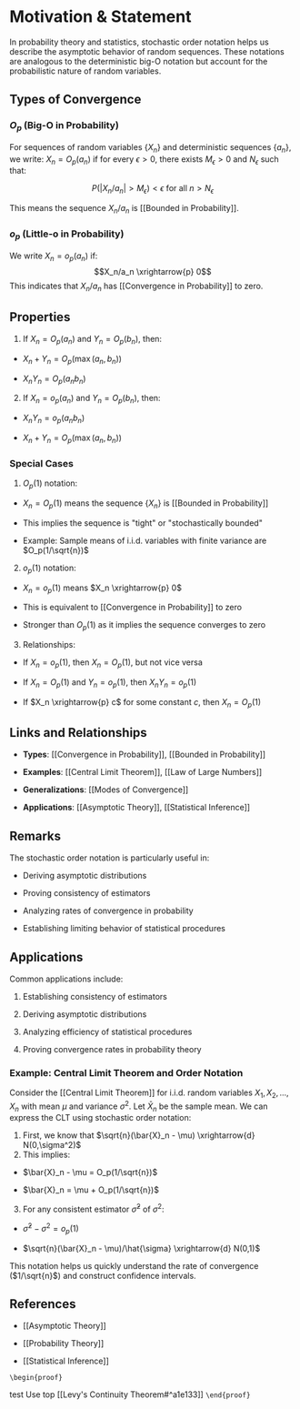 # Motivation & Statement

In probability theory and statistics, stochastic order notation helps us describe the asymptotic behavior of random sequences. These notations are analogous to the deterministic big-O notation but account for the probabilistic nature of random variables.
## Types of Convergence
### $O_p$ (Big-O in Probability)

For sequences of random variables {$X_n$} and deterministic sequences {$a_n$}, we write:
$X_n = O_p(a_n)$ if for every $\epsilon > 0$, there exists $M_\epsilon > 0$ and $N_\epsilon$ such that:

$$P(|X_n/a_n| > M_\epsilon) < \epsilon \text{ for all } n > N_\epsilon$$

This means the sequence $X_n/a_n$ is [[Bounded in Probability]].  

### $o_p$ (Little-o in Probability)

  

We write $X_n = o_p(a_n)$ if:
$$X_n/a_n \xrightarrow{p} 0$$
This indicates that $X_n/a_n$ has [[Convergence in Probability]] to zero.



## Properties

  

1. If $X_n = O_p(a_n)$ and $Y_n = O_p(b_n)$, then:

- $X_n + Y_n = O_p(\max(a_n, b_n))$

- $X_nY_n = O_p(a_nb_n)$

  

2. If $X_n = o_p(a_n)$ and $Y_n = O_p(b_n)$, then:

- $X_nY_n = o_p(a_nb_n)$

- $X_n + Y_n = O_p(\max(a_n, b_n))$

  

### Special Cases

  

1. $O_p(1)$ notation:

- $X_n = O_p(1)$ means the sequence $\{X_n\}$ is [[Bounded in Probability]]

- This implies the sequence is "tight" or "stochastically bounded"

- Example: Sample means of i.i.d. variables with finite variance are $O_p(1/\sqrt{n})$

  

2. $o_p(1)$ notation:

- $X_n = o_p(1)$ means $X_n \xrightarrow{p} 0$

- This is equivalent to [[Convergence in Probability]] to zero

- Stronger than $O_p(1)$ as it implies the sequence converges to zero

  

3. Relationships:

- If $X_n = o_p(1)$, then $X_n = O_p(1)$, but not vice versa

- If $X_n = O_p(1)$ and $Y_n = o_p(1)$, then $X_nY_n = o_p(1)$

- If $X_n \xrightarrow{p} c$ for some constant $c$, then $X_n = O_p(1)$

  

## Links and Relationships

- **Types**: [[Convergence in Probability]], [[Bounded in Probability]]

- **Examples**: [[Central Limit Theorem]], [[Law of Large Numbers]]

- **Generalizations**: [[Modes of Convergence]]

- **Applications**: [[Asymptotic Theory]], [[Statistical Inference]]

  

## Remarks

  

The stochastic order notation is particularly useful in:

- Deriving asymptotic distributions

- Proving consistency of estimators

- Analyzing rates of convergence in probability

- Establishing limiting behavior of statistical procedures

  

## Applications

  

Common applications include:

1. Establishing consistency of estimators

2. Deriving asymptotic distributions

3. Analyzing efficiency of statistical procedures

4. Proving convergence rates in probability theory

  

### Example: Central Limit Theorem and Order Notation

  

Consider the [[Central Limit Theorem]] for i.i.d. random variables $X_1, X_2, ..., X_n$ with mean $\mu$ and variance $\sigma^2$. Let $\bar{X}_n$ be the sample mean. We can express the CLT using stochastic order notation:

  

1. First, we know that $\sqrt{n}(\bar{X}_n - \mu) \xrightarrow{d} N(0,\sigma^2)$
2. This implies:

- $\bar{X}_n - \mu = O_p(1/\sqrt{n})$

- $\bar{X}_n = \mu + O_p(1/\sqrt{n})$

3. For any consistent estimator $\hat{\sigma}^2$ of $\sigma^2$:

- $\hat{\sigma}^2 - \sigma^2 = o_p(1)$

- $\sqrt{n}(\bar{X}_n - \mu)/\hat{\sigma} \xrightarrow{d} N(0,1)$

  

This notation helps us quickly understand the rate of convergence ($1/\sqrt{n}$) and construct confidence intervals.

  

## References

- [[Asymptotic Theory]]

- [[Probability Theory]]

- [[Statistical Inference]]

`\begin{proof}`

test
 Use top [[Levy's Continuity Theorem#^a1e133]] 
`\end{proof}`

